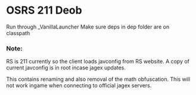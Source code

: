 # OSRS 211 Deob

Run through _VanillaLauncher
Make sure deps in dep folder are on classpath
### Note: 
RS is 211 currently so the client loads javconfig from RS website. A copy of current javconfig is in root incase jagex updates.

This contains renaming and also removal of the math obfuscation. This will not work ingame when connecting to official jagex servers.
